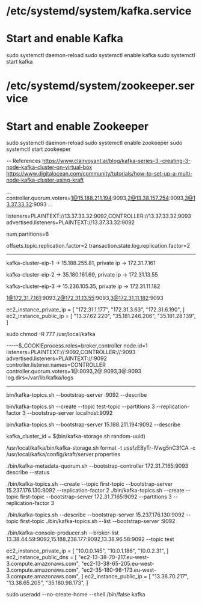 # /etc/systemd/system/kafka.service
# Start and enable Kafka
sudo systemctl daemon-reload
sudo systemctl enable kafka
sudo systemctl start kafka

# /etc/systemd/system/zookeeper.service
# Start and enable Zookeeper
sudo systemctl daemon-reload
sudo systemctl enable zookeeper
sudo systemctl start zookeeper


-- References
https://www.clairvoyant.ai/blog/kafka-series-3.-creating-3-node-kafka-cluster-on-virtual-box
https://www.digitalocean.com/community/tutorials/how-to-set-up-a-multi-node-kafka-cluster-using-kraft



...
controller.quorum.voters=1@15.188.211.194:9093,2@13.38.157.254:9093,3@13.37.33.32:9093
...

listeners=PLAINTEXT://13.37.33.32:9092,CONTROLLER://13.37.33.32:9093
advertised.listeners=PLAINTEXT://13.37.33.32:9092

num.partitions=6

offsets.topic.replication.factor=2
transaction.state.log.replication.factor=2



------
kafka-cluster-eip-1 -> 15.188.255.81, private ip -> 172.31.7.161

kafka-cluster-eip-2 -> 35.180.161.69, private ip -> 172.31.13.55

kafka-cluster-eip-3 -> 15.236.105.35, private ip -> 172.31.11.182

1@172.31.7.161:9093,2@172.31.13.55:9093,3@172.31.11.182:9093

ec2_instance_private_ip = [
  "172.31.1.177",
  "172.31.3.63",
  "172.31.6.190",
]
ec2_instance_public_ip = [
  "13.37.62.220",
  "35.181.246.206",
  "35.181.28.139",
]

sudo chmod -R 777 /usr/local/kafka


-----$_COOKIEprocess.roles=broker,controller
node.id=1
listeners=PLAINTEXT://:9092,CONTROLLER://:9093
advertised.listeners=PLAINTEXT://<Node1-Public-IP>:9092
controller.listener.names=CONTROLLER
controller.quorum.voters=1@<Node1-Private-IP>:9093,2@<Node2-Private-IP>:9093,3@<Node3-Private-IP>:9093
log.dirs=/var/lib/kafka/logs


----------
bin/kafka-topics.sh --bootstrap-server <Node1-Public-IP>:9092 --describe

bin/kafka-topics.sh --create --topic test-topic --partitions 3 --replication-factor 3 --bootstrap-server localhost:9092

bin/kafka-topics.sh --bootstrap-server 15.188.211.194:9092 --describe


kafka_cluster_id = $(bin/kafka-storage.sh random-uuid)


/usr/local/kafka/bin/kafka-storage.sh format -t ussfzE8yTr-lVwg5nC3fCA -c /usr/local/kafka/config/kraft/server.properties

./bin/kafka-metadata-quorum.sh --bootstrap-controller 172.31.7.165:9093 describe --status

./bin/kafka-topics.sh --create --topic first-topic --bootstrap-server 15.237.176.130:9092 --replication-factor 2
./bin/kafka-topics.sh --create --topic first-topic --bootstrap-server 172.31.7.165:9092 --partitions 3 --replication-factor 3


./bin/kafka-topics.sh --describe --bootstrap-server 15.237.176.130:9092 --topic first-topic
./bin/kafka-topics.sh --list --bootstrap-server <private-ip-of-kafka-node-1>:9092


./bin/kafka-console-producer.sh --broker-list 13.38.44.59:9092,15.188.238.177:9092,13.38.96.58:9092 --topic test

ec2_instance_private_ip = [
  "10.0.0.145",
  "10.0.1.186",
  "10.0.2.31",
]
ec2_instance_public_dns = [
  "ec2-13-38-70-217.eu-west-3.compute.amazonaws.com",
  "ec2-13-38-65-205.eu-west-3.compute.amazonaws.com",
  "ec2-35-180-98-173.eu-west-3.compute.amazonaws.com",
]
ec2_instance_public_ip = [
  "13.38.70.217",
  "13.38.65.205",
  "35.180.98.173",
]

sudo useradd --no-create-home --shell /bin/false kafka

